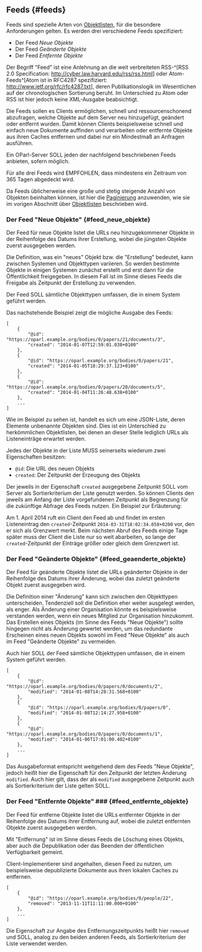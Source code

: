 Feeds  {#feeds}
-----

Feeds sind spezielle Arten von [Objektlisten](#objektlisten), für die
besondere Anforderungen gelten. Es werden drei verschiedene Feeds
spezifiziert:

* Der Feed *Neue Objekte*
* Der Feed *Geänderte Objekte*
* Der Feed *Entfernte Objekte*

Der Begriff "Feed" ist eine Anlehnung an die weit verbreiteten RSS-^[RSS
2.0 Specification: <http://cyber.law.harvard.edu/rss/rss.html>] oder 
Atom-Feeds^[Atom ist in RFC4287 spezifiziert: <http://www.ietf.org/rfc/rfc4287.txt>],
deren Publikationslogik im Wesentlichen auf der chronologischen
Sortierung beruht. Im Unterschied zu Atom oder RSS ist hier jedoch keine
XML-Ausgabe beabsichtigt.

Die Feeds sollen es Clients ermöglichen, schnell und ressourcenschonend
abzufragen, welche Objekte auf dem Server neu hinzugefügt, geändert oder
entfernt wurden. Damit können Clients beispielsweise schnell und einfach
neue Dokumente auffinden und verarbeiten oder entfernte Objekte aus ihren
Caches entfernen und dabei nur ein Mindestmaß an Anfragen ausführen.

Ein OParl-Server SOLL jeden der nachfolgend beschriebenen Feeds anbieten,
sofern möglich.

Für alle drei Feeds wird EMPFOHLEN, dass mindestens ein Zeitraum von 365 Tagen
abgedeckt wird.

Da Feeds üblicherweise eine große und stetig steigende Anzahl von Objekten
beinhalten können, ist hier die [Paginierung](#paginierung) anzuwenden, wie
sie im vorigen Abschnitt über [Objektlisten](#objektlisten) beschrieben wird.

### Der Feed "Neue Objekte"  {#feed_neue_objekte}

Der Feed für neue Objekte listet die URLs neu hinzugekommener Objekte in
der Reihenfolge des Datums ihrer Erstellung, wobei die jüngsten Objekte
zuerst ausgegeben werden.

Die Definition, was ein "neues" Objekt bzw. die "Erstellung" bedeutet, kann
zwischen Systemen und Objekttypen variieren. So werden bestimmte Objekte
in einigen Systemen zunächst erstellt und erst dann für die Öffentlichkeit
freigegeben. In diesem Fall ist im Sinne dieses Feeds die Freigabe als
Zeitpunkt der Erstellung zu verwenden.

Der Feed SOLL sämtliche Objekttypen umfassen, die in einem System geführt
werden.

Das nachstehende Beispiel zeigt die mögliche Ausgabe des Feeds:

~~~~~  {#feed_ex1 .json}
[
    {
        "@id": "https://oparl.example.org/bodies/0/papers/21/documents/3",
        "created": "2014-01-07T12:59:01.038+0100"
    },
    {
        "@id": "https://oparl.example.org/bodies/0/papers/21",
        "created": "2014-01-05T18:29:37.123+0100"
    },
    {
        "@id": "https://oparl.example.org/bodies/0/papers/20/documents/5",
        "created": "2014-01-04T11:26:48.638+0100"
    },
    ...
]
~~~~~

Wie im Beispiel zu sehen ist, handelt es sich um eine JSON-Liste, deren Elemente
unbenannte Objekten sind. Dies ist ein Unterschied zu herkömmlichen Objektlisten,
bei denen an dieser Stelle lediglich URLs als Listeneinträge erwartet werden.

Jedes der Objekte in der Liste MUSS seinerseits wiederum zwei
Eigenschaften besitzen:

* `@id`: Die URL des neuen Objekts
* `created`: Der Zeitpunkt der Erzeugung des Objekts

Der jeweils in der Eigenschaft `created` ausgegebene Zeitpunkt SOLL vom Server
als Sortierkriterium der Liste genutzt werden. So können Clients den jeweils
am Anfang der Liste vorgefundenen Zeitpunkt als Begrenzung für die zukünftige
Abfrage des Feeds nutzen. Ein Beispiel zur Erläuterung:

Am 1. April 2014 ruft ein Client den Feed ab und findet im ersten Listeneintrag
den `created`-Zeitpunkt `2014-03-31T18:02:34.058+0200` vor, den er sich als
Grenzwert merkt. Beim nächsten Abruf des Feeds einige Tage später muss der 
Client die Liste nur so weit abarbeiten, so lange der `created`-Zeitpunkt der
Einträge größer oder gleich dem Grenzwert ist.

### Der Feed "Geänderte Objekte"  {#feed_geaenderte_objekte}

Der Feed für geänderte Objekte listet die URLs geänderter Objekte in
der Reihenfolge des Datums ihrer Änderung, wobei das zuletzt geänderte Objekt
zuerst ausgegeben wird.

Die Definition einer "Änderung" kann sich zwischen den Objekttypen
unterscheiden. Tendenziell soll die Definition eher weiter ausgelegt werden,
als enger. Als Änderung einer Organisation könnte es beispielsweise
verstanden werden, wenn ein neues Mitglied zur Organisation hinzukommt.
Das Erstellen eines Objekts (im Sinne des Feeds "Neue Objekte") sollte
hingegen nicht als Änderung gewertet werden, um das redundante Erscheinen
eines neuen Objekts sowohl im Feed "Neue Objekte" als auch im Feed "Geänderte
Objekte" zu vermeiden.

Auch hier SOLL der Feed sämtliche Objekttypen umfassen, die in einem System 
geführt werden.

~~~~~  {#feed_ex2 .json}
[
    {
        "@id": "https://oparl.example.org/bodies/0/papers/0/documents/2",
        "modified": "2014-01-08T14:28:31.568+0100"
    },
    {
        "@id": "https://oparl.example.org/bodies/0/papers/0",
        "modified": "2014-01-08T12:14:27.958+0100"
    },
    {
        "@id": "https://oparl.example.org/bodies/0/papers/0/documents/1",
        "modified": "2014-01-06T17:01:00.402+0100"
    },
    ...
]
~~~~~

Das Ausgabeformat entspricht weitgehend dem des Feeds "Neue Objekte", jedoch
heißt hier die Eigenschaft für den Zeitpunkt der letzten Änderung `modified`. 
Auch hier gilt, dass der als `modified` ausgegebene Zeitpunkt auch als
Sortierkriterium der Liste gelten SOLL.

### Der Feed "Entfernte Objekte" ### {#feed_entfernte_objekte}

Der Feed für entferne Objekte listet die URLs entfernter Objekte in
der Reihenfolge des Datums ihrer Entfernung auf, wobei die zuletzt entfernten 
Objekte zuerst ausgegeben werden.

Mit "Entfernung" ist im Sinne dieses Feeds die Löschung eines Objekts, aber
auch die Depublikation oder das Beenden der öffentlichen Verfügbarkeit gemeint.

Client-Implementierer sind angehalten, diesen Feed zu nutzen, um beispielsweise
depublizierte Dokumente aus ihren lokalen Caches zu entfernen.

~~~~~  {#feed_ex3 .json}
[
    {
        "@id": "https://oparl.example.org/bodies/0/people/22",
        "removed": "2013-11-11T11:11:00.000+0100"
    },
    ...
]
~~~~~

Die Eigenschaft zur Angabe des Entfernungszeitpunkts heißt hier `removed` und
SOLL, analog zu den beiden anderen Feeds, als Sortierkriterium der Liste
verwendet werden.
